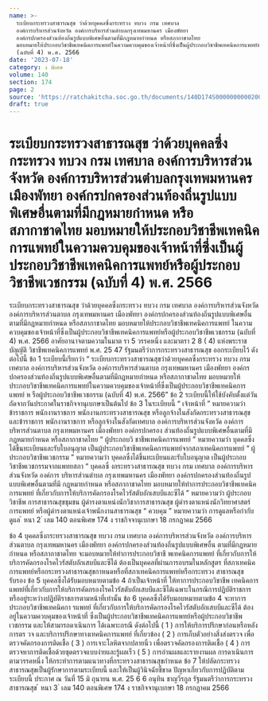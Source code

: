 ```yaml
---
name: >-
  ระเบียบกระทรวงสาธารณสุข ว่าด้วยบุคคลซึ่งกระทรวง ทบวง กรม เทศบาล
  องค์การบริหารส่วนจังหวัด องค์การบริหารส่วนตำบลกรุงเทพมหานคร เมืองพัทยา
  องค์กรปกครองส่วนท้องถิ่นรูปแบบพิเศษอื่นตามที่มีกฎหมายกำหนด หรือสภากาชาดไทย
  มอบหมายให้ประกอบวิชาชีพเทคนิคการแพทย์ในความควบคุมของเจ้าหน้าที่ซึ่งเป็นผู้ประกอบวิชาชีพเทคนิคการแพทย์หรือผู้ประกอบวิชาชีพเวชกรรม
  (ฉบับที่ 4) พ.ศ. 2566
date: '2023-07-18'
category: ง พิเศษ
volume: 140
section: 174
page: 2
source: 'https://ratchakitcha.soc.go.th/documents/140D174S0000000000200.pdf'
draft: true
---
```


# ระเบียบกระทรวงสาธารณสุข ว่าด้วยบุคคลซึ่งกระทรวง ทบวง กรม เทศบาล องค์การบริหารส่วนจังหวัด องค์การบริหารส่วนตำบลกรุงเทพมหานคร เมืองพัทยา องค์กรปกครองส่วนท้องถิ่นรูปแบบพิเศษอื่นตามที่มีกฎหมายกำหนด หรือสภากาชาดไทย มอบหมายให้ประกอบวิชาชีพเทคนิคการแพทย์ในความควบคุมของเจ้าหน้าที่ซึ่งเป็นผู้ประกอบวิชาชีพเทคนิคการแพทย์หรือผู้ประกอบวิชาชีพเวชกรรม (ฉบับที่ 4) พ.ศ. 2566

ระเบียบกระทรวงสาธารณสุข ว่าด้วยบุคคลซึ่งกระทรวง ทบวง กรม เทศบาล องค์การบริหารส่วนจังหวัด องค์การบริหารส่วนตาบล กรุงเทพมหานคร เมืองพัทยา องค์กรปกครองส่วนท้องถิ่นรูปแบบพิเศษอื่นตามที่มีกฎหมายกำหนด หรือสภากาชาดไทย มอบหมายให้ประกอบวิชาชีพเทคนิคการแพทย์ ในความควบคุมของเจ้าหน้าที่ซึ่งเป็นผู้ประกอบวิชาชีพเทคนิคการแพทย์หรือผู้ประกอบวิชาชีพเวชกรรม (ฉบับที่ 4) พ.ศ. 2566 อาศัยอานาจตามความในมาต รา 5 วรรคหนึ่ง และมาตรา 2 8 ( 4) แห่งพระราชบัญญัติ วิชาชีพเทคนิคการแพทย์ พ.ศ. 25 47 รัฐมนตรีว่าการกระทรวงสาธารณสุข ออกระเบียบไว้ ดังต่อไปนี้ ข้อ 1 ระเบียบนี้เรียกว่า “ ระเบียบกระทรวงสาธารณสุขว่าด้วยบุคคลซึ่งกระทรวง ทบวง กรม เทศบาล องค์การบริหารส่วนจังหวัด องค์การบริหารส่วนตาบล กรุงเทพมหานคร เมืองพัทยา องค์กรปกครองส่วนท้องถิ่นรูปแบบพิเศษอื่นตามที่มีกฎหมายกำหนด หรือสภากาชาดไทย มอบหมายให้ ประกอบวิชาชีพเทคนิคการแพทย์ในความควบคุมของเจ้าหน้าที่ซึ่งเป็นผู้ประกอบวิชาชีพเทคนิคการแพทย์ ห รือผู้ประกอบวิชาชีพเวชกรรม (ฉบับที่ 4) พ.ศ. 2566” ข้อ 2 ระเบียบนี้ให้ใช้บังคับตั้งแต่วันถัดจากวันประกาศในราชกิจจานุเบกษาเป็นต้นไป ข้อ 3 ในระเบียบนี้ “ เจ้าหน้าที่ ” หมายความว่า ข้าราชการ พนักงานราชการ พนักงานกระทรวงสาธารณสุข หรือลูกจ้างในสังกัดกระทรวงสาธารณสุข และข้าราชการ พนักงานราชการ หรือลูกจ้างในสังกัดเทศบาล องค์การบริหารส่วนจังหวัด องค์การบริหารส่วนตาบล กรุงเทพมหานคร เมืองพัทยา องค์กรปกครอง ส่วนท้องถิ่นรูปแบบพิเศษอื่นตามที่มีกฎหมายกำหนด หรือสภากาชาดไทย “ ผู้ประกอบวิ ชาชีพเทคนิคการแพทย์ ” หมายความว่า บุคคลซึ่งได้ขึ้นทะเบียนและรับใบอนุญาต เป็นผู้ประกอบวิชาชีพเทคนิคการแพทย์จากสภาเทคนิคการแพทย์ “ ผู้ประกอบวิชาชีพเวชกรรม ” หมายความว่า บุคคลซึ่งได้ขึ้นทะเบียนและรับใบอนุญาต เป็นผู้ประกอบวิชาชีพเวชกรรมจากแพทยสภา “ บุคคลซึ่ งกระทรวงสาธารณสุข ทบวง กรม เทศบาล องค์การบริหารส่วนจังหวัด องค์การ บริหารส่วนตำบล กรุงเทพมหานคร เมืองพัทยา องค์กรปกครองส่วนท้องถิ่นรูปแบบพิเศษอื่นตามที่มี กฎหมายกำหนด หรือสภากาชาดไทย มอบหมายให้ทำการประกอบวิชาชีพเทคนิคการแพทย์ ที่เกี่ยวกับการให้บริการคัดกรองโรคไวรัสตับอักเสบบีและซีได้ ” หมายความว่า ผู้ประกอบวิชาชีพ การสาธารณสุขชุมชน ผู้ดำรงตาแหน่งนักวิชาการสาธารณสุข ผู้ดำรงตาแหน่งนักวิทยาศาสตร์การแพทย์ หรือผู้ดำรงตาแหน่งเจ้าพนักงานสาธารณสุข “ ควบคุม ” หมายความว่า การดูแลหรือกำกับดูแล ้ หนา 2 ่ เลม 140 ตอนพิเศษ 174 ง ราชกิจจานุเบกษา 18 กรกฎาคม 2566

ข้อ 4 บุคคลซึ่งกระทรวงสาธารณสุข ทบวง กรม เทศบาล องค์การบริหารส่วนจังหวัด องค์การบริหารส่วนตาบล กรุงเทพมหานคร เมืองพัทยา องค์กรปกครองส่วนท้องถิ่นรูปแบบพิเศษอื่น ตามที่มีกฎหมายกำหนด หรือสภากาชาดไทย จะมอบหมายให้ทำการประกอบวิชาชี พเทคนิคการแพทย์ ที่เกี่ยวกับการให้บริการคัดกรองโรคไวรัสตับอักเสบบีและซีได้ ต้องเป็นบุคคลที่ผ่านการอบรมในหลักสูตร ที่สภาเทคนิคการแพทย์หรือกระทรวงสาธารณสุขกาหนดหรือที่สภาเทคนิคการแพทย์หรือกระทรวง สาธารณสุขรับรอง ข้อ 5 บุคคลซึ่งได้รับมอบหมายตามข้อ 4 ถ้าเป็นเจ้าหน้าที่ ให้ทาการประกอบวิชาชีพ เทคนิคการแพทย์ที่เกี่ยวกับการให้บริการคัดกรองโรคไวรัสตับอักเสบบีและซีได้เฉพาะในกรณีการปฏิบัติราชการ หรืออยู่ระหว่างปฏิบัติราชการตามหน้าที่เท่านั้น ข้อ 6 บุคคลซึ่งได้รับมอบหมายตามข้อ 4 จะทาการประกอบวิชาชีพเทคนิคกา รแพทย์ ที่เกี่ยวกับการให้บริการคัดกรองโรคไวรัสตับอักเสบบีและซีได้ ต้องอยู่ในความควบคุมของเจ้าหน้าที่ ซึ่งเป็นผู้ประกอบวิชาชีพเทคนิคการแพทย์หรือผู้ประกอบวิชาชีพเวชกรรม และให้สามารถดาเนินการ ได้เฉพาะกรณี ดังต่อไปนี้ ( 1 ) การให้บริการปรึกษาก่อนหรือหลังการตร วจ และบริการปรึกษาทางเทคนิคการแพทย์ ที่เกี่ยวข้อง ( 2 ) การเก็บตัวอย่างสิ่งส่งตรวจ เพื่อตรวจคัดกรองการติดเชื้อ ( 3 ) การเจาะโลหิตจากปลายนิ้ว เพื่อตรวจคัดกรองการติดเชื้อ ( 4 ) การตรวจหาการติดเชื้อด้วยชุดตรวจแบบง่ายและรู้ผลเร็ว ( 5 ) การอ่านผลและรายงานผล การดาเนินการตามวรรคหนึ่ง ให้กระทำการตามแนวทางที่กระทรวงสาธารณสุขกำหนด ข้อ 7 ให้ปลัดกระทรวงสาธารณสุขเป็นผู้รักษาการตามระเบียบนี้ และให้เป็นผู้วินิจฉัยชี้ขาด ปัญหาเกี่ยวกับการปฏิบัติตามระเบียบนี้ ประกาศ ณ วันที่ 15 มิ ถุนายน พ.ศ. 25 6 6 อนุทิน ชาญวีรกูล รัฐมนตรีว่าการกระทรวงสาธารณสุข ้ หนา 3 ่ เลม 140 ตอนพิเศษ 174 ง ราชกิจจานุเบกษา 18 กรกฎาคม 2566
